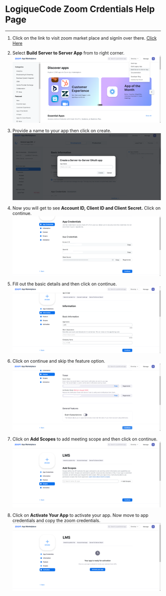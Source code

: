 <!-- # LoqiueCode Zoom Credentials Help Page

## Headers

# This is a Heading h1
## This is a Heading h2
###### This is a Heading h6

## Emphasis

*This text will be italic*  
_This will also be italic_

**This text will be bold**  
__This will also be bold__

_You **can** combine them_

## Lists

### Unordered

* Item 1
* Item 2
* Item 2a
* Item 2b

### Ordered

1. Item 1
2. Item 2
3. Item 3
    1. Item 3a
    2. Item 3b

## Images

![This is an alt text.](/images/Image.png "This is a sample image.")

## Links

Connect with us [LogiqueCodeWebsite](https://logiquecode.com/).

## Blockquotes

> Markdown is a lightweight markup language with plain-text-formatting syntax, created in 2004 by John Gruber with Aaron Swartz.
>
>> Markdown is often used to format readme files, for writing messages in online discussion forums, and to create rich text using a plain text editor.

## Tables

| Left columns  | Right columns |
| ------------- |:-------------:|
| left foo      | right foo     |
| left bar      | right bar     |
| left baz      | right baz     |

## Blocks of code

```
let message = 'Hello world';
alert(message);
```

## Inline code

This web site is using `markedjs/marked`. -->
# LogiqueCode Zoom Crdentials Help Page

---

1. Click on the link to visit zoom market place and signIn over there. [Click Here](https://marketplace.zoom.us/)

2. Select **Build Server to Server App** from to right corner.
![alt text](./1.%20Image%20.png)

3. Provide a name to your app then click on create.
![alt text](./2.%20Image%20.png)

4. Now you will get to see **Account ID, Client ID and Client Secret.** Click on continue.
![alt text](./secret%20key.png)
5. Fill out the basic details and then click on continue.
![alt text](./4.%20image.png)
6. Click on continue and skip the feature option.
![alt text](./secret%20token.png)

7. Click on **Add Scopes** to add meeting scope and then click on continue.
![alt text](./6.%20image.png)
8. Click on **Activate Your App** to activate your app. Now move to app credentials and copy the zoom credentials.
![alt text](./7.%20image.png)


